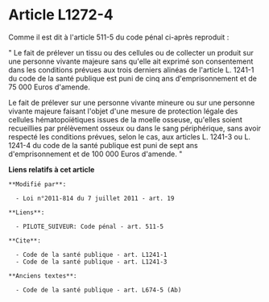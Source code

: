 # Article L1272-4

Comme il est dit à l'article 511-5 du code pénal ci-après reproduit : 

" Le fait de prélever un tissu ou des cellules ou de collecter un produit sur une personne vivante majeure sans qu'elle ait
exprimé son consentement dans les conditions prévues aux trois derniers alinéas de l'article L. 1241-1 du code de la santé
publique est puni de cinq ans d'emprisonnement et de 75 000 Euros d'amende. 

Le fait de prélever sur une personne vivante mineure ou sur une personne vivante majeure faisant l'objet d'une mesure de
protection légale des cellules hématopoïétiques issues de la moelle osseuse, qu'elles soient recueillies par prélèvement
osseux ou dans le sang périphérique, sans avoir respecté les conditions prévues, selon le cas, aux articles L. 1241-3 ou L.
1241-4 du code de la santé publique est puni de sept ans d'emprisonnement et de 100 000 Euros d'amende. "

**Liens relatifs à cet article**

	**Modifié par**:

	  - Loi n°2011-814 du 7 juillet 2011 - art. 19

	**Liens**:

	  - PILOTE_SUIVEUR: Code pénal - art. 511-5

	**Cite**:

	  - Code de la santé publique - art. L1241-1
	  - Code de la santé publique - art. L1241-3

	**Anciens textes**:

	  - Code de la santé publique - art. L674-5 (Ab)
